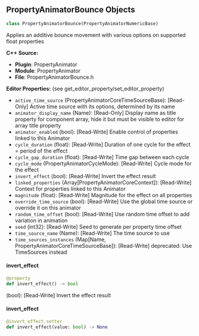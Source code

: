 ## PropertyAnimatorBounce Objects

```python
class PropertyAnimatorBounce(PropertyAnimatorNumericBase)
```

Applies an additive bounce movement with various options on supported float properties

**C++ Source:**

- **Plugin**: PropertyAnimator
- **Module**: PropertyAnimator
- **File**: PropertyAnimatorBounce.h

**Editor Properties:** (see get_editor_property/set_editor_property)

- ``active_time_source`` (PropertyAnimatorCoreTimeSourceBase):  [Read-Only] Active time source with its options, determined by its name
- ``animator_display_name`` (Name):  [Read-Only] Display name as title property for component array, hide it but must be visible to editor for array title property
- ``animator_enabled`` (bool):  [Read-Write] Enable control of properties linked to this Animator
- ``cycle_duration`` (float):  [Read-Write] Duration of one cycle for the effect = period of the effect
- ``cycle_gap_duration`` (float):  [Read-Write] Time gap between each cycle
- ``cycle_mode`` (PropertyAnimatorCycleMode):  [Read-Write] Cycle mode for the effect
- ``invert_effect`` (bool):  [Read-Write] Invert the effect result
- ``linked_properties`` (Array[PropertyAnimatorCoreContext]):  [Read-Write] Context for properties linked to this Animator
- ``magnitude`` (float):  [Read-Write] Magnitude for the effect on all properties
- ``override_time_source`` (bool):  [Read-Write] Use the global time source or override it on this animator
- ``random_time_offset`` (bool):  [Read-Write] Use random time offset to add variation in animation
- ``seed`` (int32):  [Read-Write] Seed to generate per property time offset
- ``time_source_name`` (Name):  [Read-Write] The time source to use
- ``time_sources_instances`` (Map[Name, PropertyAnimatorCoreTimeSourceBase]):  [Read-Write]
  deprecated: Use TimeSources instead

<a id="unreal.PropertyAnimatorBounce.invert_effect"></a>

#### invert_effect

```python
@property
def invert_effect() -> bool
```

(bool):  [Read-Write] Invert the effect result

<a id="unreal.PropertyAnimatorBounce.invert_effect"></a>

#### invert_effect

```python
@invert_effect.setter
def invert_effect(value: bool) -> None
```

<a id="unreal.PropertyControllerBounce"></a>